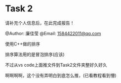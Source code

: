 # Task 2

请补充个人信息后，在此完成报告！

@Author:  廉佳莹
@Email: 1584422011@qq.com

使用C++做的排序

排序算法用的是冒泡排序(应该)

不过从vs code上面推文件到Task2文件夹整好久好久

啊啊啊啊，这个没有弄明白到底怎么推，(已看教程看到懵)
